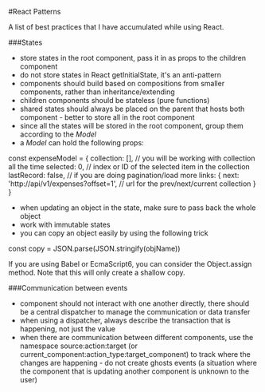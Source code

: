 #React Patterns

A list of best practices that I have accumulated while using React.

###States
- store states in the root component, pass it in as props to the children component
- do not store states in React getInitialState, it's an anti-pattern
- components should build based on compositions from smaller components, rather than inheritance/extending
- children components should be stateless (pure functions)
- shared states should always be placed on the parent that hosts both component - better to store all in the root component
- since all the states will be stored in the root component, group them according to the *Model*
- a *Model* can hold the following props:

const expenseModel = {
  collection: [], // you will be working with collection all the time
  selected: 0, // index or ID of the selected item in the collection
  lastRecord: false, // if you are doing pagination/load more
  links: {
    next: 'http://api/v1/expenses?offset=1', // url for the prev/next/current collection
  }
}

- when updating an object in the state, make sure to pass back the whole object
- work with immutable states
- you can copy an object easily by using the following trick

const copy = JSON.parse(JSON.stringify(objName))

If you are using Babel or EcmaScript6, you can consider the Object.assign method. Note that this will only create a shallow copy.




###Communication between events
- component should not interact with one another directly, there should be a central dispatcher to manage the communication or data transfer
- when using a dispatcher, always describe the transaction that is happening, not just the value
- when there are communication between different components, use the namespace source:action:target (or current_component:action_type:target_component) to track where the changes are happening - do not create ghosts events (a situation where the component that is updating another component is unknown to the user)
